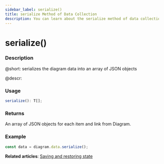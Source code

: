 ```yaml
---
sidebar_label: serialize()
title: serialize Method of Data Collection
description: You can learn about the serialize method of data collection in the documentation of the DHTMLX JavaScript Diagram library. Browse developer guides and API reference, try out code examples and live demos, and download a free 30-day evaluation version of DHTMLX Diagram.
---
```


# serialize()

### Description

@short: serializes the diagram data into an array of JSON objects

@descr:

### Usage

~~~js
serialize(): T[];
~~~

### Returns

An array of JSON objects for each item and link from Diagram.

### Example

~~~js
const data = diagram.data.serialize();
~~~

**Related articles**:  [Saving and restoring state](../../../guides/loading_data/#saving-and-restoring-state)
